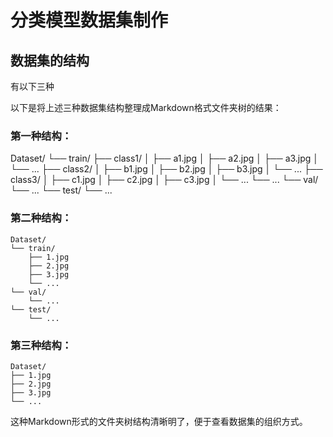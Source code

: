 # 分类模型数据集制作

## 数据集的结构
有以下三种

以下是将上述三种数据集结构整理成Markdown格式文件夹树的结果：

### 第一种结构：


Dataset/
└── train/
    ├── class1/
    │   ├── a1.jpg
    │   ├── a2.jpg
    │   ├── a3.jpg
    │   └── ...
    ├── class2/
    │   ├── b1.jpg
    │   ├── b2.jpg
    │   ├── b3.jpg
    │   └── ...
    ├── class3/
    │   ├── c1.jpg
    │   ├── c2.jpg
    │   ├── c3.jpg
    │   └── ...
    └── ...
└── val/
    └── ...
└── test/
    └── ...


### 第二种结构：

```
Dataset/
└── train/
    ├── 1.jpg
    ├── 2.jpg
    ├── 3.jpg
    └── ...
└── val/
    └── ...
└── test/
    └── ...
```

### 第三种结构：

```
Dataset/
├── 1.jpg
├── 2.jpg
├── 3.jpg
└── ...
```

这种Markdown形式的文件夹树结构清晰明了，便于查看数据集的组织方式。